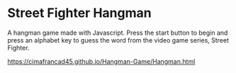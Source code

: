 # Street Fighter Hangman

A hangman game made with Javascript. Press the start button to begin and press an alphabet key to guess the word from the video game series, Street Fighter.

https://cimafrancad45.github.io/Hangman-Game/Hangman.html
